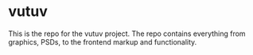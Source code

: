 # vutuv

This is the repo for the vutuv project. The repo contains everything from graphics, PSDs, to the frontend markup and functionality.
